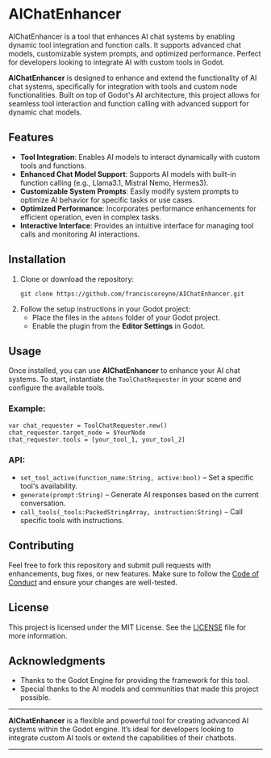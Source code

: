 # AIChatEnhancer
AIChatEnhancer is a tool that enhances AI chat systems by enabling dynamic tool integration and function calls. It supports advanced chat models, customizable system prompts, and optimized performance. Perfect for developers looking to integrate AI with custom tools in Godot.

**AIChatEnhancer** is designed to enhance and extend the functionality of AI chat systems, specifically for integration with tools and custom node functionalities. Built on top of Godot's AI architecture, this project allows for seamless tool interaction and function calling with advanced support for dynamic chat models.

## Features

- **Tool Integration**: Enables AI models to interact dynamically with custom tools and functions.
- **Enhanced Chat Model Support**: Supports AI models with built-in function calling (e.g., Llama3.1, Mistral Nemo, Hermes3).
- **Customizable System Prompts**: Easily modify system prompts to optimize AI behavior for specific tasks or use cases.
- **Optimized Performance**: Incorporates performance enhancements for efficient operation, even in complex tasks.
- **Interactive Interface**: Provides an intuitive interface for managing tool calls and monitoring AI interactions.

## Installation

1. Clone or download the repository:
   ```
   git clone https://github.com/franciscoreyne/AIChatEnhancer.git
   ```
2. Follow the setup instructions in your Godot project:
   - Place the files in the `addons` folder of your Godot project.
   - Enable the plugin from the **Editor Settings** in Godot.

## Usage

Once installed, you can use **AIChatEnhancer** to enhance your AI chat systems. To start, instantiate the `ToolChatRequester` in your scene and configure the available tools.

### Example:
```gdscript
var chat_requester = ToolChatRequester.new()
chat_requester.target_node = $YourNode
chat_requester.tools = [your_tool_1, your_tool_2]
```

### API:
- `set_tool_active(function_name:String, active:bool)` – Set a specific tool's availability.
- `generate(prompt:String)` – Generate AI responses based on the current conversation.
- `call_tools(_tools:PackedStringArray, instruction:String)` – Call specific tools with instructions.

## Contributing

Feel free to fork this repository and submit pull requests with enhancements, bug fixes, or new features. Make sure to follow the [Code of Conduct](CODE_OF_CONDUCT.md) and ensure your changes are well-tested.

## License

This project is licensed under the MIT License. See the [LICENSE](LICENSE) file for more information.

## Acknowledgments

- Thanks to the Godot Engine for providing the framework for this tool.
- Special thanks to the AI models and communities that made this project possible.

---

**AIChatEnhancer** is a flexible and powerful tool for creating advanced AI systems within the Godot engine. It’s ideal for developers looking to integrate custom AI tools or extend the capabilities of their chatbots.

---

